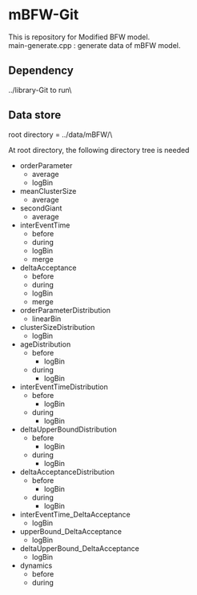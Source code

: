# mBFW-Git
This is repository for Modified BFW model.\
main-generate.cpp : generate data of mBFW model.

## Dependency
../library-Git to run\

## Data store
root directory = ../data/mBFW/\

At root directory, the following directory tree is needed
* orderParameter
    * average
    * logBin
* meanClusterSize
    * average
* secondGiant
    * average
* interEventTime
    * before
    * during
    * logBin
    * merge
* deltaAcceptance
    * before
    * during
    * logBin
    * merge
* orderParameterDistribution
    * linearBin
* clusterSizeDistribution
    * logBin
* ageDistribution
    * before
        * logBin
    * during
        * logBin
* interEventTimeDistribution
    * before
        * logBin
    * during
        * logBin
* deltaUpperBoundDistribution
    * before
        * logBin
    * during
        * logBin
* deltaAcceptanceDistribution
    * before
        * logBin
    * during
        * logBin
* interEventTime_DeltaAcceptance
    * logBin
* upperBound_DeltaAcceptance
    * logBin
* deltaUpperBound_DeltaAcceptance
    * logBin
* dynamics
    * before
    * during

